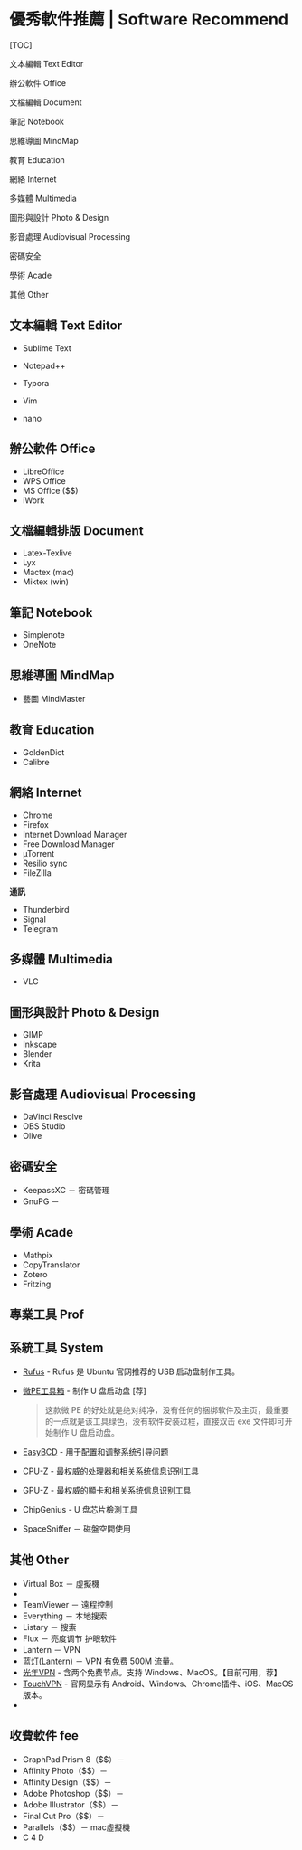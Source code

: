 # 優秀軟件推薦 | Software Recommend

[TOC]

文本編輯 Text Editor

辦公軟件 Office

文檔編輯 Document

筆記 Notebook

思維導圖 MindMap

教育 Education

網絡 Internet

多媒體 Multimedia

圖形與設計 Photo & Design

影音處理 Audiovisual Processing

密碼安全 

學術 Acade

其他 Other 



## 文本編輯 Text Editor

* Sublime Text
* Notepad++
* Typora

* Vim
* nano



## 辦公軟件 Office

* LibreOffice
* WPS Office
* MS Office ($$)
* iWork



## 文檔編輯排版 Document

* Latex-Texlive
* Lyx
* Mactex (mac)
* Miktex (win)



## 筆記 Notebook

* Simplenote
* OneNote



## 思維導圖 MindMap

* 藝圖 MindMaster



## 教育 Education

* GoldenDict
* Calibre



## 網絡 Internet

* Chrome
* Firefox
* Internet Download Manager
* Free Download Manager
* µTorrent
* Resilio sync
* FileZilla

**通訊**

* Thunderbird
* Signal
* Telegram



## 多媒體 Multimedia

* VLC



## 圖形與設計 Photo & Design

* GIMP
* Inkscape
* Blender
* Krita



## 影音處理 Audiovisual Processing

* DaVinci Resolve
* OBS Studio
* Olive



## 密碼安全 

* KeepassXC － 密碼管理
* GnuPG － 



## 學術 Acade

* Mathpix
* CopyTranslator
* Zotero
* Fritzing



## 專業工具 Prof



## 系統工具 System

* [Rufus](https://rufus.akeo.ie/) - Rufus 是 Ubuntu 官网推荐的 USB 启动盘制作工具。

* [微PE工具箱](http://www.wepe.com.cn/) - 制作 U 盘启动盘 [荐]

    > 这款微 PE 的好处就是绝对纯净，没有任何的捆绑软件及主页，最重要的一点就是该工具绿色，没有软件安装过程，直接双击 exe 文件即可开始制作 U 盘启动盘。

* [EasyBCD](https://neosmart.net/EasyBCD/) - 用于配置和调整系统引导问题

* [CPU-Z](https://www.cpuid.com/softwares/cpu-z.html#version-history) - 最权威的处理器和相关系统信息识别工具

* GPU-Z - 最权威的顯卡和相关系统信息识别工具

* ChipGenius - U 盘芯片檢測工具

* SpaceSniffer － 磁盤空間使用



## 其他 Other 

* Virtual Box － 虛擬機
* 
* TeamViewer － 遠程控制
* Everything － 本地搜索
* Listary － 搜索
* Flux － 亮度调节 护眼软件
* Lantern － VPN
* [蓝灯(Lantern)](https://github.com/getlantern/lantern) － VPN 有免费 500M 流量。
* [光年VPN](https://www.lightyearvpn.com/) - 含两个免费节点。支持 Windows、MacOS。【目前可用，荐】
* [TouchVPN](https://touchvpn.net/) - 官网显示有 Android、Windows、Chrome插件、iOS、MacOS 版本。
* 



## 收費軟件 fee

* GraphPad Prism 8（$$）－ 
* Affinity Photo（$$）－ 
* Affinity Design（$$）－ 
* Adobe Photoshop（$$）－ 
* Adobe Illustrator（$$）－ 
* Final Cut Pro（$$）－ 
* Parallels（$$）－ mac虛擬機
* C 4 D

